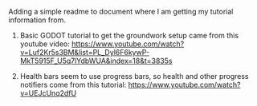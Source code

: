 Adding a simple readme to document where I am getting my tutorial information from.

1) Basic GODOT tutorial to get the groundwork setup came from this youtube video: https://www.youtube.com/watch?v=Luf2Kr5s3BM&list=PL_Dyl6F6kywP-MkT5915F_U5q7lYdbWUA&index=18&t=3835s

2) Health bars seem to use progress bars, so health and other progress notifiers come from this tutorial: https://www.youtube.com/watch?v=UEJcUnq2dfU
